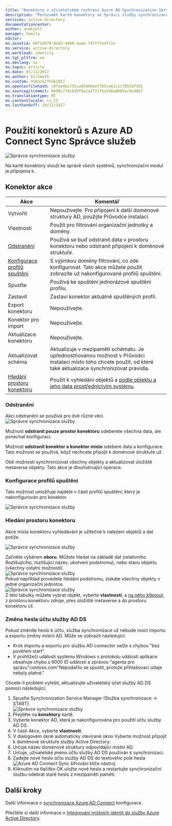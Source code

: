 ```yaml
---
title: "Konektory v uživatelském rozhraní Azure AD Synchronization Service Manager | Microsoft Docs"
description: "Porozumět kartě konektory ve Správci služby synchronizace Azure AD Connect."
services: active-directory
documentationcenter: 
author: andkjell
manager: femila
editor: 
ms.assetid: 60f1d979-8e6d-4460-aaab-747fffedfc1e
ms.service: active-directory
ms.workload: identity
ms.tgt_pltfrm: na
ms.devlang: na
ms.topic: article
ms.date: 07/13/2017
ms.author: billmath
ms.custom: H1Hack27Feb2017
ms.openlocfilehash: c0fae4b1755ca95466eeffb5ce61c1c7855d7381
ms.sourcegitcommit: 6699c77dcbd5f8a1a2f21fba3d0a0005ac9ed6b7
ms.translationtype: MT
ms.contentlocale: cs-CZ
ms.lasthandoff: 10/11/2017
---
```

# <a name="using-connectors-with-the-azure-ad-connect-sync-service-manager"></a>Použití konektorů s Azure AD Connect Sync Správce služeb

![Správce synchronizace služby](./media/active-directory-aadconnectsync-service-manager-ui/connectors.png)

Na kartě konektory slouží ke správě všech systémů, synchronizační modul je připojena k.

## <a name="connector-actions"></a>Konektor akce
| Akce | Komentář |
| --- | --- |
| Vytvořit |Nepoužívejte. Pro připojení k další doménové struktury AD, použijte Průvodce instalací. |
| Vlastnosti |Použít pro filtrování organizační jednotky a domény. |
| [Odstranění](#delete) |Používá se buď odstranit data v prostoru konektoru nebo odstranit připojení k doménové struktuře. |
| [Konfigurace profilů spuštění](#configure-run-profiles) |S výjimkou domény filtrování, co zde konfigurovat. Tato akce můžete použít zobrazíte už nakonfigurované profilů spuštění. |
| Spusťte |Používá ke spuštění jednorázové spuštění profilu. |
| Zastavit |Zastaví konektor aktuálně spuštěných profil. |
| Export konektoru |Nepoužívejte. |
| Konektor pro import |Nepoužívejte. |
| Aktualizace konektoru |Nepoužívejte. |
| Aktualizovat schéma |Aktualizuje v mezipaměti schématu. Je upřednostňovanou možnost v Průvodci instalací místo toho chcete použít, od které také aktualizace synchronizovat pravidla. |
| [Hledání prostoru konektoru](#search-connector-space) |Použít k vyhledání objektů a [podle objektu a jeho data prostřednictvím systému](#follow-an-object-and-its-data-through-the-system). |

### <a name="delete"></a>Odstranění
Akci odstranění se používá pro dvě různé věci.  
![Správce synchronizace služby](./media/active-directory-aadconnectsync-service-manager-ui/connectordelete.png)

Možnost **odstranit pouze prostor konektoru** odeberete všechna data, ale ponechat konfiguraci.

Možnost **odstranit konektor a konektor místo** odebere data a konfigurace. Tato možnost se používá, když nechcete připojit k doménové struktuře už.

Obě možnosti synchronizovat všechny objekty a aktualizovat úložiště metaverse objekty. Tato akce je dlouhotrvající operace.

### <a name="configure-run-profiles"></a>Konfigurace profilů spuštění
Tato možnost umožňuje najdete v části profilů spuštění, který je nakonfigurován pro konektor.

![Správce synchronizace služby](./media/active-directory-aadconnectsync-service-manager-ui/configurerunprofiles.png)

### <a name="search-connector-space"></a>Hledání prostoru konektoru
Akce místa konektoru vyhledávání je užitečné k nalezení objektů a dat potíže.

![Správce synchronizace služby](./media/active-directory-aadconnectsync-service-manager-ui/cssearch.png)

Začněte výběrem **oboru**. Můžete hledat na základě dat (relativního Rozlišujícího, rozlišující název, ukotvení podstromu), nebo stavu objektu (všechny ostatní možnosti).  
![Správce synchronizace služby](./media/active-directory-aadconnectsync-service-manager-ui/cssearchscope.png)  
Pokud například provedete hledání podstromu, získáte všechny objekty v jedné organizační jednotce.  
![Správce synchronizace služby](./media/active-directory-aadconnectsync-service-manager-ui/cssearchsubtree.png)  
Z této tabulky můžete vybrat objekt, vyberte **vlastnosti**, a [na něho kliknout,](active-directory-aadconnectsync-troubleshoot-object-not-syncing.md) z prostoru konektoru zdroje, přes úložiště metaverse a do prostoru konektoru cíl.

### <a name="changing-the-ad-ds-account-password"></a>Změna hesla účtu služby AD DS
Pokud změníte heslo k účtu, služba synchronizace už nebude moct importu a exportu změny místní AD.   Může se zobrazit následující:

- Krok importu a exportu pro službu AD connector selže s chybou "bez pověření start".
- V prohlížeči událostí systému Windows v protokolu událostí aplikace obsahuje chybu s 6000 ID události a zprávou "agenta pro správu"contoso.com"Nepodařilo se spustit, protože přihlašovací údaje nebyly platné."

Chcete-li problém vyřešit, aktualizujte uživatelský účet služby AD DS pomocí následující:


1. Spusťte Synchronization Service Manager (Služba synchronizace → START).
</br>![Správce synchronizace služby](./media/active-directory-aadconnectsync-service-manager-ui/startmenu.png)
2. Přejděte na **konektory** kartě.
3. Vyberte konektor AD, která je nakonfigurována pro použití účtu služby AD DS.
4. V části Akce, vyberte **vlastnosti**.
5. V dialogovém okně automaticky otevírané okno Vyberte možnost připojit k doménové struktuře služby Active Directory:
6. Určuje název doménové struktury odpovídající místní AD.
7. Určuje, uživatelské jméno účtu služby AD DS používán k synchronizaci.
8. Zadejte nové heslo účtu služby AD DS do textového pole hesla ![Azure AD Connect Sync šifrování klíče nástroj](media/active-directory-aadconnectsync-encryption-key/key6.png)
9. Kliknutím na tlačítko OK uložte nové heslo a restartujte synchronizační službu odebrat staré heslo z mezipaměti paměti.



## <a name="next-steps"></a>Další kroky
Další informace o [synchronizace Azure AD Connect](active-directory-aadconnectsync-whatis.md) konfigurace.

Přečtěte si další informace o [Integrování místních identit do služby Azure Active Directory](active-directory-aadconnect.md).
